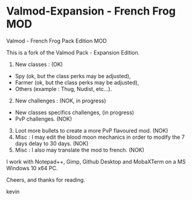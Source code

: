 # Valmod-Expansion - French Frog MOD
Valmod - French Frog Pack Edition MOD

This is a fork of the Valmod Pack - Expansion Edition.
1. New classes : (OK)
 - Spy (ok, but the class perks may be adjusted),
 - Farmer (ok, but the class perks may be adjusted),
 - Others (example : Thug, Nudist, etc...).
2. New challenges : (NOK, in progress)
 - New classes specifics challenges, (in progress)
 - PvP challenges. (NOK)
3. Loot more bullets to create a more PvP flavoured mod. (NOK)
4. Misc : I may edit the blood moon mechanics in order to modify the 7 days delay to 30 days. (NOK)
5. Misc : I also may translate the mod to french. (NOK)

I work with Notepad++, Gimp, Github Desktop and MobaXTerm on a MS Windows 10 x64 PC.

Cheers, and thanks for reading.

kevin

